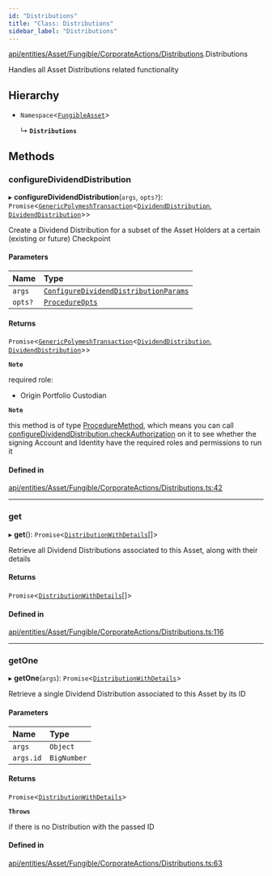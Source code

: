 ```yaml
---
id: "Distributions"
title: "Class: Distributions"
sidebar_label: "Distributions"
---
```


[api/entities/Asset/Fungible/CorporateActions/Distributions](../../../../../../../modules/API/Entities/Asset/Fungible/CorporateActions/Distributions/Distributions.md).Distributions

Handles all Asset Distributions related functionality

## Hierarchy

- `Namespace`\<[`FungibleAsset`](../../FungibleAsset.md)\>

  ↳ **`Distributions`**

## Methods

### configureDividendDistribution

▸ **configureDividendDistribution**(`args`, `opts?`): `Promise`\<[`GenericPolymeshTransaction`](../../../../../../../modules/API/Procedures/Types/Types.md#genericpolymeshtransaction)\<[`DividendDistribution`](../../../../DividendDistribution/DividendDistribution.md), [`DividendDistribution`](../../../../DividendDistribution/DividendDistribution.md)\>\>

Create a Dividend Distribution for a subset of the Asset Holders at a certain (existing or future) Checkpoint

#### Parameters

| Name | Type |
| :------ | :------ |
| `args` | [`ConfigureDividendDistributionParams`](../../../../../../../interfaces/API/Procedures/Types/ConfigureDividendDistributionParams/ConfigureDividendDistributionParams.md) |
| `opts?` | [`ProcedureOpts`](../../../../../../../interfaces/API/Procedures/Types/ProcedureOpts/ProcedureOpts.md) |

#### Returns

`Promise`\<[`GenericPolymeshTransaction`](../../../../../../../modules/API/Procedures/Types/Types.md#genericpolymeshtransaction)\<[`DividendDistribution`](../../../../DividendDistribution/DividendDistribution.md), [`DividendDistribution`](../../../../DividendDistribution/DividendDistribution.md)\>\>

**`Note`**

required role:
  - Origin Portfolio Custodian

**`Note`**

this method is of type [ProcedureMethod](../../../../../../../interfaces/API/Procedures/Types/ProcedureMethod/ProcedureMethod.md), which means you can call [configureDividendDistribution.checkAuthorization](../../../../../../../interfaces/API/Procedures/Types/ProcedureMethod/ProcedureMethod.md#checkauthorization)
  on it to see whether the signing Account and Identity have the required roles and permissions to run it

#### Defined in

[api/entities/Asset/Fungible/CorporateActions/Distributions.ts:42](https://github.com/PolymeshAssociation/polymesh-sdk/blob/0dbd0ebd0/src/api/entities/Asset/Fungible/CorporateActions/Distributions.ts#L42)

___

### get

▸ **get**(): `Promise`\<[`DistributionWithDetails`](../../../../../../../interfaces/API/Entities/Types/DistributionWithDetails/DistributionWithDetails.md)[]\>

Retrieve all Dividend Distributions associated to this Asset, along with their details

#### Returns

`Promise`\<[`DistributionWithDetails`](../../../../../../../interfaces/API/Entities/Types/DistributionWithDetails/DistributionWithDetails.md)[]\>

#### Defined in

[api/entities/Asset/Fungible/CorporateActions/Distributions.ts:116](https://github.com/PolymeshAssociation/polymesh-sdk/blob/0dbd0ebd0/src/api/entities/Asset/Fungible/CorporateActions/Distributions.ts#L116)

___

### getOne

▸ **getOne**(`args`): `Promise`\<[`DistributionWithDetails`](../../../../../../../interfaces/API/Entities/Types/DistributionWithDetails/DistributionWithDetails.md)\>

Retrieve a single Dividend Distribution associated to this Asset by its ID

#### Parameters

| Name | Type |
| :------ | :------ |
| `args` | `Object` |
| `args.id` | `BigNumber` |

#### Returns

`Promise`\<[`DistributionWithDetails`](../../../../../../../interfaces/API/Entities/Types/DistributionWithDetails/DistributionWithDetails.md)\>

**`Throws`**

if there is no Distribution with the passed ID

#### Defined in

[api/entities/Asset/Fungible/CorporateActions/Distributions.ts:63](https://github.com/PolymeshAssociation/polymesh-sdk/blob/0dbd0ebd0/src/api/entities/Asset/Fungible/CorporateActions/Distributions.ts#L63)
